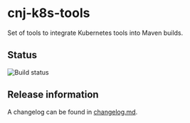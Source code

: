 # cnj-k8s-tools

Set of tools to integrate Kubernetes tools into Maven builds.

## Status
![Build status](https://drone.cloudtrain.aws.msgoat.eu/api/badges/msgoat/cnj-k8s-tools/status.svg)

## Release information

A changelog can be found in [changelog.md](changelog.md).
